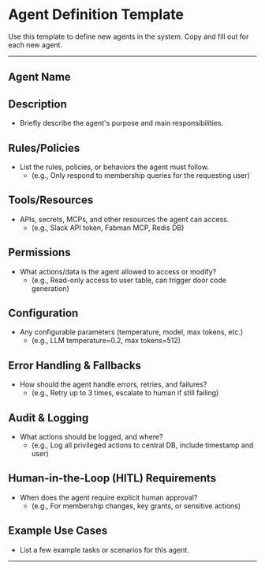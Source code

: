 # Agent Definition Template

Use this template to define new agents in the system. Copy and fill out for each new agent.

---

## Agent Name

## Description
- Briefly describe the agent's purpose and main responsibilities.

## Rules/Policies
- List the rules, policies, or behaviors the agent must follow.
  - (e.g., Only respond to membership queries for the requesting user)

## Tools/Resources
- APIs, secrets, MCPs, and other resources the agent can access.
  - (e.g., Slack API token, Fabman MCP, Redis DB)

## Permissions
- What actions/data is the agent allowed to access or modify?
  - (e.g., Read-only access to user table, can trigger door code generation)

## Configuration
- Any configurable parameters (temperature, model, max tokens, etc.)
  - (e.g., LLM temperature=0.2, max tokens=512)

## Error Handling & Fallbacks
- How should the agent handle errors, retries, and failures?
  - (e.g., Retry up to 3 times, escalate to human if still failing)

## Audit & Logging
- What actions should be logged, and where?
  - (e.g., Log all privileged actions to central DB, include timestamp and user)

## Human-in-the-Loop (HITL) Requirements
- When does the agent require explicit human approval?
  - (e.g., For membership changes, key grants, or sensitive actions)

## Example Use Cases
- List a few example tasks or scenarios for this agent.

--- 
